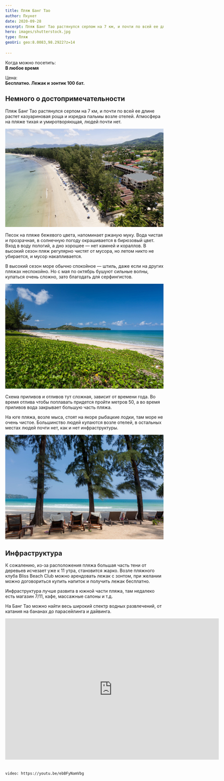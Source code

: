 ```yaml
---
title: Пляж Банг Тао
author: Пхукет
date: 2020-09-28
excerpt: Пляж Банг Тао растянулся серпом на 7 км, и почти по всей ее длине растет казуариновая роща и изредка пальмы возле отелей. Атмосфера на пляже тихая и умиротворяющая, людей почти нет.
hero: images/shutterstock.jpg
type: Пляж
geoUri: geo:8.0083,98.2922?z=14

---
```

Когда можно посетить:  
**В любое время**

Цена:  
**Бесплатно. Лежак и зонтик 100 бат.**


## Немного о достопримечательности
Пляж Банг Тао растянулся серпом на 7 км, и почти по всей ее длине растет казуариновая роща и изредка пальмы возле отелей. Атмосфера на пляже тихая и умиротворяющая, людей почти нет.

![Пляж Банг Тао Bang Tao Beach](images/bang-tao-beach.jpg)

Песок на пляже бежевого цвета, напоминает ржаную муку. Вода чистая и прозрачная, в солнечную погоду окрашивается в бирюзовый цвет. Вход в воду пологий, а дно хорошее — нет камней и кораллов. В высокий сезон пляж регулярно чистят от мусора, но летом никто не убирается, и мусор накапливается.

В высокий сезон море обычно спокойное — штиль, даже если на других пляжах неспокойно. Но с мая по октябрь бушуют сильные волны, купаться очень сложно, зато благодать для серфингистов. 

![Пляж Банг Тао Bang Tao Beach](images/vokrugsveta.ua.jpg "Источник vokrugsveta.ua")

Схема приливов и отливов тут сложная, зависит от времени года. Во время отлива чтобы поплавать придется пройти метров 50, а во время приливов вода закрывает большую часть пляжа.

На юге пляжа, возле мыса, стоят на якоре рыбацкие лодки, там море не очень чистое. 
Большинство людей купаются возле отелей, в остальных местах людей почти нет, как и нет инфраструктуры.


![Пляж Банг Тао Bang Tao Beach](images/tui.ru.jpg "Источник tui.ru")
 
## Инфраструктура 
К сожалению, из-за расположения пляжа большая часть тени от деревьев исчезает уже к 11 утра, становится жарко. Возле пляжного клуба Bliss Beach Club можно арендовать лежак с зонтом, при желании можно договориться купить напиток и получить лежак бесплатно.

Инфраструктура лучше развита в южной части пляжа, там недалеко есть магазин 7/11, кафе, массажные салоны и т.д. 

На Банг Тао можно найти весь широкий спектр водных развлечений, от катания на бананах до парасейлинга и дайвинга.

<iframe src="https://www.google.com/maps/embed?pb=!4v1607151045139!6m8!1m7!1sCAoSLEFGMVFpcE5MMmw1LXV4c3NLZWlQUk5mQWI3bmVfbUdZeFZ1WGdPd0FQUlE1!2m2!1d8.008322999999999!2d98.292402!3f289.37976906926764!4f-10.301616671881561!5f0.7820865974627469" width="680" height="450" frameborder="0" style="border:0;" allowfullscreen="" aria-hidden="false" tabindex="0"></iframe>
<br></br>


`video: https://youtu.be/ebBFyNamVbg`